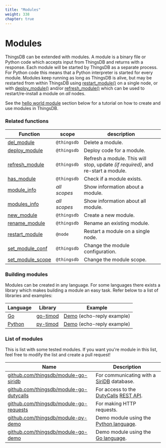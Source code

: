 ```yaml
---
title: "Modules"
weight: 338
chapter: true
---
```


# Modules

ThingsDB can be extended with modules. A module is a binary file or Python code which accepts input from ThingsDB and returns with a response.
Each module will be started by ThingsDB as a separate process. For Python code this means that a Python interpreter is started for every module.
Modules keep running as long as ThingsDB is alive, but may be restarted from within ThingsDB using [restart_module()](../node-api/restart_module) on a single node, or with [deploy_module()](../thingsdb-api/deploy_module) and/or [refresh_module()](../thingsdb-api/refresh_module) which can be used to restart/re-install a module on *all* nodes.

See the [hello world module](./hello-world-module) section below for a tutorial on how to create and use modules in ThingsDB.

### Related functions

Function | scope | description
-------- | ----- | -----------
[del_module](../thingsdb-api/del_module) | `@thingsdb` | Delete a module.
[deploy_module](../thingsdb-api/deploy_module) | `@thingsdb` | Deploy code for a module.
[refresh_module](../thingsdb-api/refresh_module) | `@thingsdb` | Refresh a module. This will stop, update *(if required)*, and re-start a module.
[has_module](../thingsdb-api/has_module) | `@thingsdb` | Check if a module exists.
[module_info](../thingsdb-api/module_info) | *all scopes* | Show information about a module.
[modules_info](../thingsdb-api/modules_info) | *all scopes* | Show information about all module.
[new_module](../thingsdb-api/new_module) | `@thingsdb` | Create a new module.
[rename_module](../thingsdb-api/new_module) | `@thingsdb` | Rename an existing module.
[restart_module](../node-api/restart_module) | `@node` | Restart a module on a single node.
[set_module_conf](../thingsdb-api/set_module_conf) | `@thingsdb` | Change the module configuration.
[set_module_scope](../thingsdb-api/set_module_scope) | `@thingsdb` | Change the module scope.


### Building modules

Modules can be created in any language. For some languages there exists a library which makes
building a module an easy task. Refer below to a list of libraries and examples:

Language | Library | Example
-------- | ------- | -------
[Go](https://golang.org)  | [go-timod](https://github.com/thingsdb/go-timod) | [Demo](https://github.com/thingsdb/module-go-demo) (echo-reply example)
[Python](https://www.python.org)  | [py-timod](https://github.com/thingsdb/py-timod) | [Demo](https://github.com/thingsdb/module-py-demo) (echo-reply example)


### List of modules

This is list with some tested modules. If you want you're module in this list, feel free to modify the list and create a pull request!

Name                                                                                        | Description
------------------------------------------------------------------------------------------- | --------------------------
[github.com/thingsdb/module-go-siridb](https://github.com/thingsdb/module-go-siridb)        | For communicating with a [SiriDB](https://siridb.net) database.
[github.com/thingsdb/module-go-dutycalls](https://github.com/thingsdb/module-go-dutycalls)  | For access to the [DutyCalls](https://dutycalls.me) [REST API](https://docs.dutycalls.me/rest-api/).
[github.com/thingsdb/module-go-requests](https://github.com/thingsdb/module-go-requests)    | For making HTTP requests.
[github.com/thingsdb/module-py-demo](https://github.com/thingsdb/module-py-demo)            | Demo module using the [Python language](https://python.org).
[github.com/thingsdb/module-go-demo](https://github.com/thingsdb/module-go-demo)            | Demo module using the [Go language](https://golang.org).


